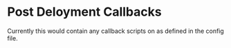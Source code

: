 # Post Deloyment Callbacks

Currently this would contain any callback scripts on as defined in the config file. 